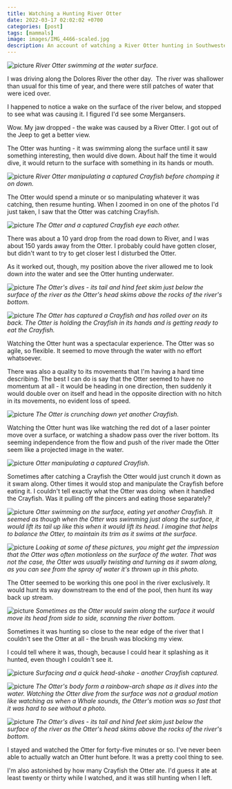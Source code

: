```yaml
---
title: Watching a Hunting River Otter
date: 2022-03-17 02:02:02 +0700
categories: [post]
tags: [mammals]
image: images/IMG_4466-scaled.jpg
description: An account of watching a River Otter hunting in Southwestern Colorado
---
```


![picture](images/IMG_4466-1024x682.jpg)
*River Otter swimming at the water surface.*

I was driving along the Dolores River the other day.  The river was shallower than usual for this time of year, and there were still patches of water that were iced over.

I happened to notice a wake on the surface of the river below, and stopped to see what was causing it. I figured I'd see some Mergansers.

Wow. My jaw dropped - the wake was caused by a River Otter. I got out of the Jeep to get a better view.
  
The Otter was hunting - it was swimming along the surface until it saw something interesting, then would dive down. About half the time it would dive, it would return to the surface with something in its hands or mouth.

![picture](images/IMG_4088-947x1024.jpg)
*River Otter manipulating a captured Crayfish before chomping it on down.*

The Otter would spend a minute or so manipulating whatever it was catching, then resume hunting. When I zoomed in on one of the photos I'd just taken, I saw that the Otter was catching Crayfish.

![picture](images/IMG_4020-998x1024.jpg)
*The Otter and a captured Crayfish eye each other.*

There was about a 10 yard drop from the road down to River, and I was about 150 yards away from the Otter. I probably could have gotten closer, but didn't want to try to get closer lest I disturbed the Otter.

As it worked out, though, my position above the river allowed me to look down _into_ the water and see the Otter hunting underwater.

![picture](images/IMG_4015-1024x682.jpg)
*The Otter's dives - its tail and hind feet skim just below the surface of the river as the Otter's head skims above the rocks of the river's bottom.*

![picture](images/IMG_4304-1024x682.jpg)
*The Otter has captured a Crayfish and has rolled over on its back. The Otter is holding the Crayfish in its hands and is getting ready to eat the Crayfish.*

Watching the Otter hunt was a spectacular experience. The Otter was so agile, so flexible. It seemed to move through the water with no effort whatsoever.

There was also a quality to its movements that I'm having a hard time describing. The best I can do is say that the Otter seemed to have no momentum at all - it would be heading in one direction, then suddenly it would double over on itself and head in the opposite direction with no hitch in its movements, no evident loss of speed.

![picture](images/IMG_4091-1024x682.jpg)
*The Otter is crunching down yet another Crayfish.*

Watching the Otter hunt was like watching the red dot of a laser pointer move over a surface, or watching a shadow pass over the river bottom. Its seeming independence from the flow and push of the river made the Otter seem like a projected image in the water.

![picture](images/IMG_4053-1024x537.jpg)
*Otter manipulating a captured Crayfish.*

Sometimes after catching a Crayfish the Otter would just crunch it down as it swam along. Other times it would stop and manipulate the Crayfish before eating it. I couldn't tell exactly what the Otter was doing  when it handled the Crayfish. Was it pulling off the pincers and eating those separately?

![picture](images/IMG_4036-1024x652.jpg)
*Otter swimming on the surface, eating yet another Crayfish. It seemed as though when the Otter was swimming just along the surface, it would lift its tail up like this when it would lift its head. I imagine that helps to balance the Otter, to maintain its trim as it swims at the surface.*

![picture](images/IMG_4034-1024x645.jpg)
*Looking at some of these pictures, you might get the impression that the Otter was often motionless on the surface of the water. That was not the case, the Otter was usually twisting and turning as it swam along, as you can see from the spray of water it's thrown up in this photo.*

The Otter seemed to be working this one pool in the river exclusively. It would hunt its way downstream to the end of the pool, then hunt its way back up stream.

![picture](images/IMG_4033-1024x682.jpg)
*Sometimes as the Otter would swim along the surface it would move its head from side to side, scanning the river bottom.*

Sometimes it was hunting so close to the near edge of the river that I couldn't see the Otter at all - the brush was blocking my view.

I could tell where it was, though, because I could hear it splashing as it hunted, even though I couldn't see it.

![picture](images/IMG_4023-1024x754.jpg)
*Surfacing and a quick head-shake - another Crayfish captured.*

![picture](images/IMG_4032-1024x682.jpg)
*The Otter's body form a rainbow-arch shape as it dives into the water. Watching the Otter dive from the surface was not a gradual motion like watching as when a Whale sounds, the Otter's motion was so fast that it was hard to see without a photo.*

![picture](images/IMG_4015-1024x682.jpg)
*The Otter's dives - its tail and hind feet skim just below the surface of the river as the Otter's head skims above the rocks of the river's bottom.*

I stayed and watched the Otter for forty-five minutes or so. I've never been able to actually watch an Otter hunt before. It was a pretty cool thing to see.

I'm also astonished by how many Crayfish the Otter ate. I'd guess it ate at least twenty or thirty while I watched, and it was still hunting when I left.
